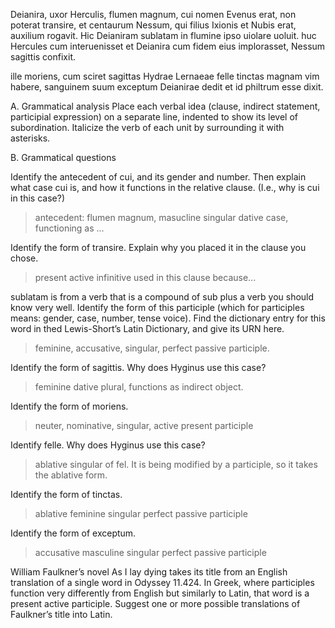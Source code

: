 Deianira, uxor Herculis, flumen magnum, cui nomen Evenus erat, non poterat transire, et centaurum Nessum, qui filius Ixionis et Nubis erat, auxilium rogavit. Hic Deianiram sublatam in flumine ipso uiolare uoluit. huc Hercules cum interuenisset et Deianira cum fidem eius implorasset, Nessum sagittis confixit.

ille moriens, cum sciret sagittas Hydrae Lernaeae felle tinctas magnam vim habere, sanguinem suum exceptum Deianirae dedit et id philtrum esse dixit.

A. Grammatical analysis
Place each verbal idea (clause, indirect statement, participial expression) on a separate line, indented to show its level of subordination. Italicize the verb of each unit by surrounding it with asterisks.

B. Grammatical questions

Identify the antecedent of cui, and its gender and number. Then explain what case cui is, and how it functions in the relative clause. (I.e., why is cui in this case?)
> antecedent: flumen magnum, masucline singular
> dative case, functioning as ...

Identify the form of transire. Explain why you placed it in the clause you chose.
> present active infinitive
> used in this clause because...

sublatam is from a verb that is a compound of sub plus a verb you should know very well. Identify the form of this participle (which for participles means: gender, case, number, tense voice). Find the dictionary entry for this word in thed Lewis-Short’s Latin Dictionary, and give its URN here.
> feminine, accusative, singular, perfect passive participle.

Identify the form of sagittis. Why does Hyginus use this case?
> feminine dative plural, functions as indirect object.

Identify the form of moriens.
> neuter, nominative, singular, active present participle

Identify felle. Why does Hyginus use this case?
> ablative singular of fel. It is being modified by a participle, so it takes the ablative form.

Identify the form of tinctas.
> ablative feminine singular perfect passive participle

Identify the form of exceptum.
> accusative masculine singular perfect passive participle

William Faulkner’s novel As I lay dying takes its title from an English translation of a single word in Odyssey 11.424. In Greek, where participles function very differently from English but similarly to Latin, that word is a present active participle. Suggest one or more possible translations of Faulkner’s title into Latin.

